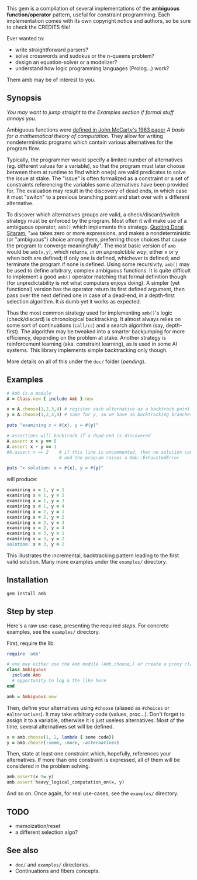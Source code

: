 This gem is a compilation of several implementations of the **ambiguous function/operator** pattern, useful for constraint programming. Each implementation comes with its own copyright notice and authors, so be sure to check the CREDITS file!

Ever wanted to:

* write straightforward parsers?
* solve crosswords and sudokus or the n-queens problem?
* design an equation-solver or a modelizer?
* understand how logic programming languages (Prolog…) work?

Them amb may be of interest to you.

## Synopsis

*You may want to jump straight to the Examples section if formal stuff annoys you.*

Ambiguous functions were [defined in John McCarty's 1963 paper](http://www-formal.stanford.edu/jmc/basis1/node7.html) *A basis for a mathematical theory of computation*. They allow for writing nondeterministic programs which contain various alternatives for the program flow.

Typically, the programmer would specify a limited number of alternatives (eg. different values for a variable), so that the program must later choose between them at runtime to find which one(s) are valid predicates to solve the issue at stake. The "issue" is often formalized as a constraint or a set of constraints referencing the variables some alternatives have been provided for. The evaluation may result in the discovery of dead ends, in which case it must "switch" to a previous branching point and start over with a different alternative.

To discover which alternatives groups are valid, a check/discard/switch strategy must be enforced by the program. Most often it will make use of a ambiguous operator, `amb()` which implements this strategy. [Quoting Dorai Sitaram](http://www.ccs.neu.edu/home/dorai/t-y-scheme/t-y-scheme-Z-H-16.html#node_chap_14), "`amb` takes zero or more expressions, and makes a nondeterministic (or "ambiguous") choice among them, preferring those choices that cause the program to converge meaningfully". The most basic version of `amb` would be `amb(x,y)`, which returns, *in an unpredictible way*, either x or y when both are defined; if only one is defined, whichever is defined; and terminate the program if none is defined. Using some recursivity, `amb()` may be used to define arbitrary, complex ambiguous functions. It is quite difficult to implement a good `amb()` operator matching that formal definition though (for unpredictability is not what computers enjoys doing). A simpler (yet functional) version has the operator return its first defined argument, then pass over the next defined one in case of a dead-end, in a depth-first selection algorithm. It *is* dumb yet it works as expected.

Thus the most common strategy used for implementing `amb()`'s logic (check/discard) is chronological backtracking. It almost always relies on some sort of continuations (`call/cc`) and a search algorithm (say, depth-first). The algorithm may be tweaked into a smarter backjumping for more efficiency, depending on the problem at stake. Another strategy is reinforcement learning (aka. constraint learning), as is used in some AI systems. This library implements simple backtracking only though.

More details on all of this under the `doc/` folder (*pending*).

## Examples

``` ruby
# Amb is a module
A = Class.new { include Amb }.new

x = A.choose(1,2,3,4) # register each alternative as a backtrack point
y = A.choose(1,2,3,4) # same for y, so we have 16 backtracking branches

puts "examining x = #{x}, y = #{y}"

# assertions will backtrack if a dead-end is discovered
A.assert x + y == 5
A.assert x - y == 1
#A.assert x == 2    # if this line is uncommented, then no solution can be found
                    # and the program raises a Amb::ExhaustedError

puts "> solution: x = #{x}, y = #{y}"
```

will produce:

``` ruby
examining x = 1, y = 1
examining x = 1, y = 2
examining x = 1, y = 3
examining x = 1, y = 4
examining x = 2, y = 1
examining x = 2, y = 2
examining x = 2, y = 3
examining x = 2, y = 4
examining x = 3, y = 1
examining x = 3, y = 2
solution: x = 3, y = 2
```
This illustrates the incremental, backtracking pattern leading to the first valid solution. Many more examples under the `examples/` directory.

## Installation

    gem install amb

## Step by step

Here's a raw use-case, presenting the required *steps*. For concrete examples, see the `examples/` directory.

First, require the lib:

``` ruby
require 'amb'

# one may either use the Amb module (Amb.choose…) or create a proxy class.
class Ambiguous
  include Amb
  # opportunity to log & the like here
end

amb = Ambiguous.new
```

Then, define your alternatives using `#choose` (aliased as `#choices` or `#alternatives`). It may take arbitrary code (values, proc…). Don't forget to assign it to a variable, otherwise it is just useless alternatives. Most of the time, several alternatives set will be defined.

``` ruby
x = amb.choose(1, 2, lambda { some code})
y = amb.choose(:some, :more, :alternatives)
```

Then, state at least one constraint which, hopefully, references your alternatives. If more than one constraint is expressed, all of them will be considered in the problem solving.

``` ruby
amb.assert(x != y)
amb.assert heavy_logical_computation_on(x, y)
```

And so on. Once again, for real use-cases, see the `examples/` directory.

## TODO

* memoization/reset
* a different selection algo?

## See also

* `doc/` and `examples/` directories.
* Continuations and fibers concepts.
